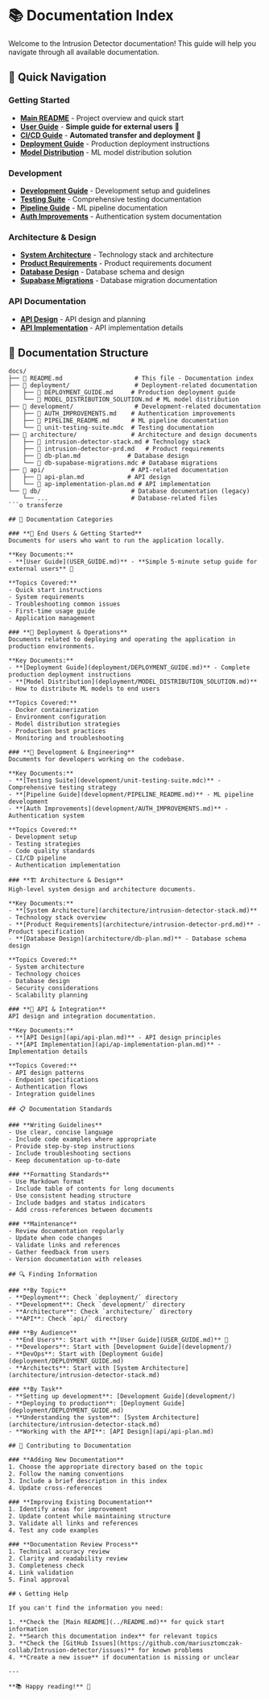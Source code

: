 # 📚 Documentation Index

Welcome to the Intrusion Detector documentation! This guide will help you navigate through all available documentation.

## 🚀 Quick Navigation

### **Getting Started**
- **[Main README](../README.md)** - Project overview and quick start
- **[User Guide](USER_GUIDE.md)** - **Simple guide for external users** 🎯
- **[CI/CD Guide](CI_CD_GUIDE.md)** - **Automated transfer and deployment** 🚀
- **[Deployment Guide](deployment/DEPLOYMENT_GUIDE.md)** - Production deployment instructions
- **[Model Distribution](deployment/MODEL_DISTRIBUTION_SOLUTION.md)** - ML model distribution solution

### **Development**
- **[Development Guide](development/)** - Development setup and guidelines
- **[Testing Suite](development/unit-testing-suite.mdc)** - Comprehensive testing documentation
- **[Pipeline Guide](development/PIPELINE_README.md)** - ML pipeline documentation
- **[Auth Improvements](development/AUTH_IMPROVEMENTS.md)** - Authentication system documentation

### **Architecture & Design**
- **[System Architecture](architecture/intrusion-detector-stack.md)** - Technology stack and architecture
- **[Product Requirements](architecture/intrusion-detector-prd.md)** - Product requirements document
- **[Database Design](architecture/db-plan.md)** - Database schema and design
- **[Supabase Migrations](architecture/db-supabase-migrations.mdc)** - Database migration documentation

### **API Documentation**
- **[API Design](api/api-plan.md)** - API design and planning
- **[API Implementation](api/ap-implementation-plan.md)** - API implementation details

## 📁 Documentation Structure

```
docs/
├── 📖 README.md                    # This file - Documentation index
├── 📁 deployment/                  # Deployment-related documentation
│   ├── 📄 DEPLOYMENT_GUIDE.md     # Production deployment guide
│   └── 📄 MODEL_DISTRIBUTION_SOLUTION.md # ML model distribution
├── 📁 development/                 # Development-related documentation
│   ├── 📄 AUTH_IMPROVEMENTS.md    # Authentication improvements
│   ├── 📄 PIPELINE_README.md      # ML pipeline documentation
│   └── 📄 unit-testing-suite.mdc  # Testing documentation
├── 📁 architecture/               # Architecture and design documents
│   ├── 📄 intrusion-detector-stack.md # Technology stack
│   ├── 📄 intrusion-detector-prd.md   # Product requirements
│   ├── 📄 db-plan.md             # Database design
│   └── 📄 db-supabase-migrations.mdc # Database migrations
├── 📁 api/                        # API-related documentation
│   ├── 📄 api-plan.md            # API design
│   └── 📄 ap-implementation-plan.md # API implementation
└── 📁 db/                         # Database documentation (legacy)
    └── ...                       # Database-related files
```o transferze

## 🎯 Documentation Categories

### **🎯 End Users & Getting Started**
Documents for users who want to run the application locally.

**Key Documents:**
- **[User Guide](USER_GUIDE.md)** - **Simple 5-minute setup guide for external users** 🎯

**Topics Covered:**
- Quick start instructions
- System requirements
- Troubleshooting common issues
- First-time usage guide
- Application management

### **🚀 Deployment & Operations**
Documents related to deploying and operating the application in production environments.

**Key Documents:**
- **[Deployment Guide](deployment/DEPLOYMENT_GUIDE.md)** - Complete production deployment instructions
- **[Model Distribution](deployment/MODEL_DISTRIBUTION_SOLUTION.md)** - How to distribute ML models to end users

**Topics Covered:**
- Docker containerization
- Environment configuration
- Model distribution strategies
- Production best practices
- Monitoring and troubleshooting

### **🔧 Development & Engineering**
Documents for developers working on the codebase.

**Key Documents:**
- **[Testing Suite](development/unit-testing-suite.mdc)** - Comprehensive testing strategy
- **[Pipeline Guide](development/PIPELINE_README.md)** - ML pipeline development
- **[Auth Improvements](development/AUTH_IMPROVEMENTS.md)** - Authentication system

**Topics Covered:**
- Development setup
- Testing strategies
- Code quality standards
- CI/CD pipeline
- Authentication implementation

### **🏗️ Architecture & Design**
High-level system design and architecture documents.

**Key Documents:**
- **[System Architecture](architecture/intrusion-detector-stack.md)** - Technology stack overview
- **[Product Requirements](architecture/intrusion-detector-prd.md)** - Product specification
- **[Database Design](architecture/db-plan.md)** - Database schema design

**Topics Covered:**
- System architecture
- Technology choices
- Database design
- Security considerations
- Scalability planning

### **🔌 API & Integration**
API design and integration documentation.

**Key Documents:**
- **[API Design](api/api-plan.md)** - API design principles
- **[API Implementation](api/ap-implementation-plan.md)** - Implementation details

**Topics Covered:**
- API design patterns
- Endpoint specifications
- Authentication flows
- Integration guidelines

## 📋 Documentation Standards

### **Writing Guidelines**
- Use clear, concise language
- Include code examples where appropriate
- Provide step-by-step instructions
- Include troubleshooting sections
- Keep documentation up-to-date

### **Formatting Standards**
- Use Markdown format
- Include table of contents for long documents
- Use consistent heading structure
- Include badges and status indicators
- Add cross-references between documents

### **Maintenance**
- Review documentation regularly
- Update when code changes
- Validate links and references
- Gather feedback from users
- Version documentation with releases

## 🔍 Finding Information

### **By Topic**
- **Deployment**: Check `deployment/` directory
- **Development**: Check `development/` directory
- **Architecture**: Check `architecture/` directory
- **API**: Check `api/` directory

### **By Audience**
- **End Users**: Start with **[User Guide](USER_GUIDE.md)** 🎯
- **Developers**: Start with [Development Guide](development/)
- **DevOps**: Start with [Deployment Guide](deployment/DEPLOYMENT_GUIDE.md)
- **Architects**: Start with [System Architecture](architecture/intrusion-detector-stack.md)

### **By Task**
- **Setting up development**: [Development Guide](development/)
- **Deploying to production**: [Deployment Guide](deployment/DEPLOYMENT_GUIDE.md)
- **Understanding the system**: [System Architecture](architecture/intrusion-detector-stack.md)
- **Working with the API**: [API Design](api/api-plan.md)

## 🤝 Contributing to Documentation

### **Adding New Documentation**
1. Choose the appropriate directory based on the topic
2. Follow the naming conventions
3. Include a brief description in this index
4. Update cross-references

### **Improving Existing Documentation**
1. Identify areas for improvement
2. Update content while maintaining structure
3. Validate all links and references
4. Test any code examples

### **Documentation Review Process**
1. Technical accuracy review
2. Clarity and readability review
3. Completeness check
4. Link validation
5. Final approval

## 📞 Getting Help

If you can't find the information you need:

1. **Check the [Main README](../README.md)** for quick start information
2. **Search this documentation index** for relevant topics
3. **Check the [GitHub Issues](https://github.com/mariusztomczak-collab/Intrusion-detector/issues)** for known problems
4. **Create a new issue** if documentation is missing or unclear

---

**📚 Happy reading!** 📖 